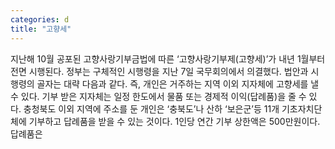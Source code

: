 ```yaml
---
categories: d
title: "고향세"
---
```

지난해 10월 공포된 고향사랑기부금법에 따른 ‘고향사랑기부제(고향세)’가 내년 1월부터 전면 시행된다. 정부는 구체적인 시행령을 지난 7일 국무회의에서 의결했다. 법안과 시행령의 골자는 대략 다음과 같다. 즉, 개인은 거주하는 지역 이외 지자체에 고향세를 낼 수 있다. 기부 받은 지자체는 일정 한도에서 물품 또는 경제적 이익(답례품)을 줄 수 있다. 충청북도 이외 지역에 주소를 둔 개인은 ‘충북도’나 산하 ‘보은군’등 11개 기초자치단체에 기부하고 답례품을 받을 수 있는 것이다. 1인당 연간 기부 상한액은 500만원이다. 답례품은
